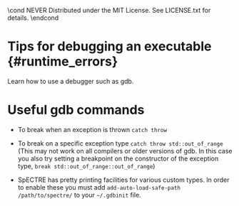\cond NEVER
Distributed under the MIT License.
See LICENSE.txt for details.
\endcond

# Tips for debugging an executable {#runtime_errors}

Learn how to use a debugger such as gdb.

# Useful gdb commands

- To break when an exception is thrown `catch throw`

- To break on a specific exception type `catch throw std::out_of_range`
  (This may not work on all compilers or older versions of gdb.  In this
  case you also try setting a breakpoint on the constructor of the exception
  type, `break std::out_of_range::out_of_range`)

- SpECTRE has pretty printing facilities for various custom types. In order to
  enable these you must add
  `add-auto-load-safe-path /path/to/spectre/` to your `~/.gdbinit` file.
